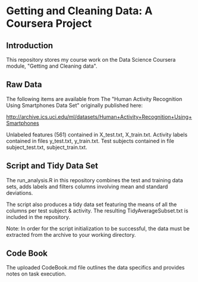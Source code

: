 Getting and Cleaning Data: A Coursera Project
=============================================

Introduction
------------
This repository stores my course work on the Data Science Coursera module, "Getting and Cleaning data".

Raw Data
------------------
The following items are available from The "Human Activity Recognition Using Smartphones Data Set" originally published here:

http://archive.ics.uci.edu/ml/datasets/Human+Activity+Recognition+Using+Smartphones

Unlabeled features (561) contained in X_test.txt, X_train.txt. 
Activity labels contained in files y_test.txt, y_train.txt.
Test subjects contained in file subject_test.txt, subject_train.txt.

Script and Tidy Data Set
-------------------------------------
The run_analysis.R in this repository combines the test and training data sets, adds labels and filters columns involving mean and standard deviations.

The script also produces a tidy data set featuring the means of all the columns per test subject & activity.
The resulting TidyAverageSubset.txt is included in the repository.

Note: In order for the script initialization to be successful, the data must be extracted from the archive to your working directory.

Code Book
-------------------
The uploaded CodeBook.md file outlines the data specifics and provides notes on task execution.
